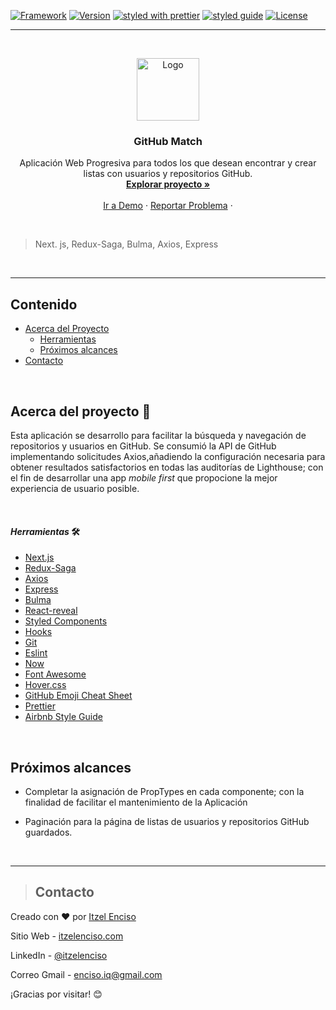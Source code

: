 [![Framework](https://img.shields.io/badge/Framework-Next.js-important?style=plastic)](https://github.com/zeit/next.js/) [![Version](https://img.shields.io/badge/version-v.2.2.1-green?style=plastic)](https://rubygems.org/gems/badgerbadgerbadger) [![styled with prettier](https://img.shields.io/badge/styled_with-prettier-blueviolet?style=plastic)](https://github.com/prettier/prettier) [![styled guide](https://img.shields.io/badge/style_guide-Airbnb-violet?style=plastic)](https://github.com/airbnb/javascript) [![License](https://img.shields.io/:license-ISC-blue.svg?style=plastic)](http://badges.isc-license.org)

---

<br />
<p align="center">
  <a href="https://github-match.now.sh/">
    <img src="public/assets/logo.png" alt="Logo" width="100" height="100">
  </a>

  <h3 align="center">GitHub Match</h3>

  <p align="center">
Aplicación Web Progresiva para todos los que desean encontrar y crear listas con usuarios y repositorios GitHub.   <br />
    <a href="https://github.com/eriika19/GitHubMatch/tree/master/components"><strong>Explorar proyecto »</strong></a>
    <br />
    <br />
    <a href="https://github-match.now.sh/">Ir a Demo</a>
    ·
    <a href="https://github.com/eriika19/GitHubMatch/issues">Reportar Problema</a>
    ·
  </p>
  <br />
</p>
 
> Next. js, Redux-Saga, Bulma, Axios, Express

 <br />

---

## Contenido

- [Acerca del Proyecto](#acerca-del-proyecto)
  - [Herramientas](#_herramientas_)
  - [Próximos alcances](#próximos-alcances)
- [Contacto](#contacto)

 <br />

## Acerca del proyecto 🚀

Esta aplicación se desarrollo para facilitar la búsqueda y navegación de repositorios y usuarios en GitHub. Se consumió la API de GitHub implementando solicitudes Axios,añadiendo la configuración necesaria para obtener resultados satisfactorios en todas las auditorías de Lighthouse; con el fin de desarrollar una app _mobile first_ que propocione la mejor experiencia de usuario posible.

 <br />

#### _*Herramientas*_ 🛠️

- [Next.js](https://github.com/zeit/next.js/)
- [Redux-Saga](https://github.com/bmealhouse/next-redux-saga)
- [Axios](https://github.com/axios/axios)
- [Express](https://expressjs.com/)
- [Bulma](https://bulma.io/)
- [React-reveal](https://www.react-reveal.com/)
- [Styled Components](https://www.styled-components.com/)
- [Hooks](https://es.reactjs.org/docs/hooks-intro.html)
- [Git](https://git-scm.com/)
- [Eslint](https://eslint.org/)
- [Now](https://zeit.co/)
- [Font Awesome](https://fontawesome.com)
- [Hover.css](https://ianlunn.github.io/Hover/)
- [GitHub Emoji Cheat Sheet](https://www.webpagefx.com/tools/emoji-cheat-sheet)
- [Prettier](https://github.com/prettier/prettier)
- [Airbnb Style Guide](https://github.com/airbnb/javascript)

 <br />

## Próximos alcances

- Completar la asignación de PropTypes en cada componente; con la finalidad de facilitar el mantenimiento de la Aplicación

- Paginación para la página de listas de usuarios y repositorios GitHub guardados.

 <br />

---

> ## Contacto

Creado con ❤️ por [Itzel Enciso](https://github.com/eriika19)

Sitio Web - [itzelenciso.com](https://itzelenciso.com/)

LinkedIn - [@itzelenciso](https://www.linkedin.com/in/itzelenciso/)

Correo Gmail - [enciso.iq@gmail.com](<mailto:enciso.iq@gmail.com?subject=Reclutamiento&body=¡Buen día! el motivo de contacto es:>)



¡Gracias por visitar! 😊

